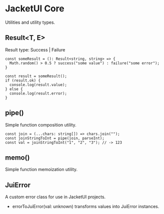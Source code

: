 # JacketUI Core

Utilities and utility types.

## Result<T, E>

Result type: Success<T> | Failure<E>

```
const someResult = (): Result<string, string> => {
  Math.random() > 0.5 ? success("some value") : failure("some error");
}

const result = someResult();
if (result.ok) {
  console.log(result.value);
} else {
  console.log(result.error);
}
```

## pipe()

Simple function composition utility.

```
const join = (...chars: string[]) => chars.join("");
const joinStringToInt = pipe(join, parseInt);
const val = joinStringToInt("1", "2", "3"); // -> 123
```

## memo()

Simple function memoization utility.

## JuiError

A custom error class for use in JacketUI projects.

- errorToJuiError(val: unknown) transforms values into JuiError instances.

